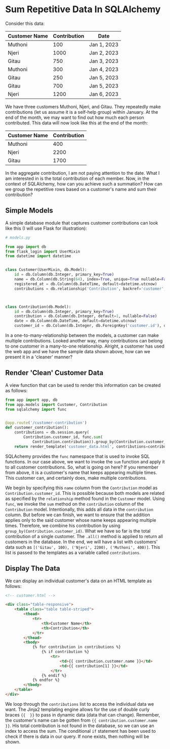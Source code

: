 # Sum Repetitive Data In SQLAlchemy

Consider this data:

| Customer Name | Contribution |    Date     |
| ------------- | ------------ | ----------- |
|    Muthoni    |     100      | Jan 1, 2023 |
|    Njeri      |     1000     | Jan 2, 2023 |
|    Gitau      |     750      | Jan 3, 2023 |
|    Muthoni    |     300      | Jan 4, 2023 |
|    Gitau      |     250      | Jan 5, 2023 |
|    Gitau      |     700      | Jan 5, 2023 |
|    Njeri      |     1200     | Jan 6, 2023 |

We have three customers Muthoni, Njeri, and Gitau. They repeatedly make contributions (let us assume it is a self-help group) within January. At the end of the month, we may want to find out how much each person contributed. This data will now look like this at the end of the month:

| Customer Name | Contribution |
| ------------- | ------------ |
|    Muthoni    |     400      |
|    Njeri      |     2200     | 
|    Gitau      |     1700     |

In the aggregate contribution, I am not paying attention to the date. What I am interested in is the total contribution of each member. Now, in the context of SQLAlchemy, how can you achieve such a summation? How can we group the repetitive rows based on a customer's name and sum their contribution?


## Simple Models

A simple database module that captures customer contributions can look like this (I will use Flask for illustration):

```python
# models.py

from app import db
from flask_login import UserMixin
from datetime import datetime


class Customer(UserMixin, db.Model):
    id = db.Column(db.Integer, primary_key=True)
    name = db.Column(db.String(64), index=True, unique=True nullable=False)
    registered_at = db.Column(db.DateTime, default=datetime.utcnow)
    contributions = db.relationship('Contribution', backref='customer', passive_deletes=True)



class Contribution(db.Model):
    id = db.Column(db.Integer, primary_key=True)
    contribution = db.Column(db.Integer, default=1, nullable=False)
    date = db.Column(db.DateTime, default=datetime.utcnow)
    customer_id = db.Column(db.Integer, db.ForeignKey('customer.id'), on_delete='CASCADE')

```

In a one-to-many-relationship between the models, a customer can make multiple contributions. Looked another way, many contributions can belong to one customer in a many-to-one relationship. Alright, a customer has used the web app and we have the sample data shown above, how can we present it in a 'cleaner' manner?

## Render 'Clean' Customer Data

A view function that can be used to render this information can be created as follows:


```python
from app import app, db
from app.models import Customer, Contribution
from sqlalchemy import func


@app.route('/customer-contribution')
def customer_contribution():
    contributions = db.session.query(
        Contribution.customer_id, func.sum(
            Contribution.contribution)).group_by(Contribution.customer_id).all()
    return render_template('customer_data.html', contributions=contributions)
```

SQLAchemy provides the `func` namespace that is used to invoke SQL functions. In our case above, we want to invoke the `sum` function and apply it to all customer contributions. So, what is going on here? If you remember from above, it is a customer's name that keeps appearing multiple times. This customer can, and certainly does, make multiple contributions. 

We begin by specifying this `name` column from the `Contribution` model as `Contribution.customer_id`. This is possible because both models are related as specified by the `relationship` method found in the `Customer` model. Using `func`, we invoke the `sum` method on the `contribution` column of the `Contribution` model. Intentionally, this adds all data in the `contribution` column. But before we can finish, we want to ensure that the addition applies only to the said customer whose name keeps appearing multiple times. Therefore, we combine his contribution by using `group_by(Contribution.customer_id)`. What we have so far is the total contribution of a single customer. The `.all()` method is applied to return all customers in the database. In the end, we will have a list with customers' data such as `[('Gitau', 100), ('Njeri', 2200), ('Muthoni', 400)]`. This list is passed to the templates as a variable called `contributions`.


## Display The Data

We can display an individual customer's data on an HTML template as follows:

```html
<!-- customer.html -->

<div class="table-responsive">
    <table class="table table-striped">
        <thead>
            <tr>
                <th>Customer Name</th>
                <th>Contribution</th>
            </tr>
        </thead>
        <tbody>
            {% for contribution in contributions %}
                {% if contribution %}
                    <tr>
                        <td>{{ contribution.customer.name }}</td>
                        <td>{{ contribution[1] }}</td>
                    </tr>
                {% endif %}
            {% endfor %}
        </tbody>
    </table>
</div>
```

We loop through the `contributions` list to access the individual data we want. The Jinja2 templating engine allows for the use of double curly braces `{{  }}` to pass in dynamic data (data that can change). Remember, the customer's name can be gotten from `{{ contribution.customer.name }}`. His total contribution is not found in the database, so we can use an index to access the sum. The conditional `if` statement has been used to check if there is data in our query. If none exists, then nothing will be shown.